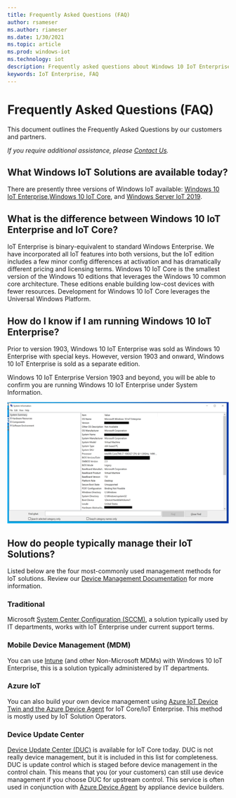 ```yaml
---
title: Frequently Asked Questions (FAQ)
author: rsameser
ms.author: riameser
ms.date: 1/30/2021
ms.topic: article
ms.prod: windows-iot
ms.technology: iot
description: Frequently asked questions about Windows 10 IoT Enterprise.
keywords: IoT Enterprise, FAQ
---
```


# Frequently Asked Questions (FAQ)
This document outlines the Frequently Asked Questions by our customers and partners.

*If you require additional assistance, please [Contact Us](./Contact-Us.md).*

## What Windows IoT Solutions are available today?
There are presently three versions of Windows IoT available: [Windows 10 IoT Enterprise](https://docs.microsoft.com/windows/iot-core/windows-iot-enterprise),[Windows 10 IoT Core](https://docs.microsoft.com/windows/iot-core/windows-iot-core),  and [Windows Server IoT 2019](https://docs.microsoft.com/windows/iot-core/windows-server).

## What is the difference between Windows 10 IoT Enterprise and IoT Core?
IoT Enterprise is binary-equivalent to standard Windows Enterprise. We have incorporated all IoT features into both versions, but the IoT edition includes a few minor config differences at activation and has dramatically different pricing and licensing terms. Windows 10 IoT Core is the smallest version of the Windows 10 editions that leverages the Windows 10 common core architecture. These editions enable building low-cost devices with fewer resources. Development for Windows 10 IoT Core leverages the Universal Windows Platform.

## How do I know if I am running Windows 10 IoT Enterprise?
Prior to version 1903, Windows 10 IoT Enterprise was sold as Windows 10 Enterprise with special keys.
However, version 1903 and onward, Windows 10 IoT Enterprise is sold as a separate edition.

Windows 10 IoT Enterprise Version 1903 and beyond, you will be able to confirm you are running Windows 10 IoT Enterprise under System Information.

![Windows 10 IoT Enterprise System Information](./media/System-Information.png)


## How do people typically manage their IoT Solutions?
Listed below are the four most-commonly used management methods for IoT solutions. Review our [Device Management Documentation](./Device-Management/Device-Management-Overview.md) for more information.

### Traditional
Microsoft [System Center Configuration (SCCM)](https://docs.microsoft.com/system-center/), a solution typically used by IT departments, works with IoT Enterprise under current support terms.

### Mobile Device Management (MDM)
You can use [Intune](https://docs.microsoft.com/mem/intune/fundamentals/what-is-intune) (and other Non-Microsoft MDMs) with Windows 10 IoT Enterprise, this is a solution typically administered by IT departments.

### Azure IoT
You can also build your own device management using [Azure IoT Device Twin and the Azure Device Agent](https://github.com/ms-iot/azure-client-tools/blob/master/docs/device-agent/device-agent.md) for IoT Core/IoT Enterprise. This method is mostly used by IoT Solution Operators.

### Device Update Center
[Device Update Center (DUC)](https://docs.microsoft.com/windows-hardware/service/iot/using-device-update-center) is available for IoT Core today. DUC is not really device management, but it is included in this list for completeness. DUC is update control which is staged before device management in the control chain. This means that you (or your customers) can still use device management if you choose DUC for upstream control. This service is often used in conjunction with [Azure Device Agent](https://github.com/ms-iot/azure-client-tools/blob/master/docs/device-agent/device-agent.md) by appliance device builders.
